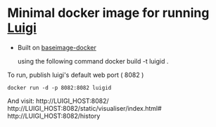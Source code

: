 # Minimal docker image for running [Luigi](http://luigi.readthedocs.org/en/latest/index.html)

- Built on [baseimage-docker](http://phusion.github.io/baseimage-docker/)

	using the following command docker build -t luigid .

To run, publish luigi's default web port ( 8082 )

    docker run -d -p 8082:8082 luigid

And visit:  http://LUIGI_HOST:8082/
			http://LUIGI_HOST:8082/static/visualiser/index.html#
			http://LUIGI_HOST:8082/history
